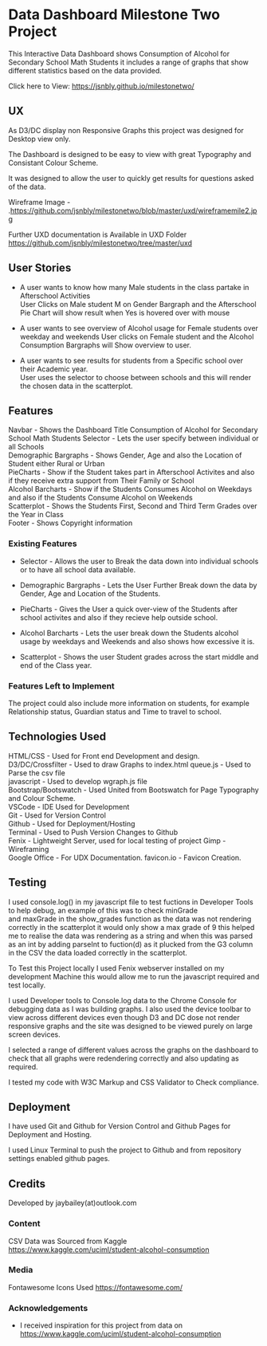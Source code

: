 # Data Dashboard Milestone Two Project

This Interactive Data Dashboard shows Consumption of Alcohol for Secondary School Math Students it includes a range of graphs that show different statistics based on the data provided.  

Click here to View: https://jsnbly.github.io/milestonetwo/
 
## UX
 
As D3/DC display non Responsive Graphs this project was designed for Desktop view only.  

The Dashboard is designed to be easy to view with great Typography and Consistant Colour Scheme.    

It was designed to allow the user to quickly get results for questions asked of the data.  

Wireframe Image -  .https://github.com/jsnbly/milestonetwo/blob/master/uxd/wireframemile2.jpg   

Further UXD documentation is Available in UXD Folder  
https://github.com/jsnbly/milestonetwo/tree/master/uxd   

## User Stories
- A user wants to know how many Male students in the class partake in Afterschool Activities  
User Clicks on Male student M on Gender Bargraph and the Afterschool Pie Chart will show result when Yes is hovered over with mouse

- A user wants to see overview of Alcohol usage for Female students over weekday and weekends
User clicks on Female student and the Alcohol Consumption Bargraphs will Show overview to user.

- A user wants to see results for students from a Specific school over their Academic year.  
User uses the selector to choose between schools and this will render the chosen data in the scatterplot.

## Features

Navbar - Shows the Dashboard Title Consumption of Alcohol for Secondary School Math Students 
Selector - Lets the user specify between individual or all Schools   
Demographic Bargraphs - Shows Gender, Age and also the Location of Student either Rural or Urban  
PieCharts - Show if the Student takes part in Afterschool Activites and also if they receive extra support from Their Family or School    
Alcohol Barcharts - Show if the Students Consumes Alcohol on Weekdays and also if the Students Consume Alcohol on Weekends  
Scatterplot -  Shows the Students First, Second and Third Term Grades over the Year in Class  
Footer - Shows Copyright information  
 
### Existing Features
- Selector - Allows the user to Break the data down into individual schools or to have all school data available.  

- Demographic Bargraphs - Lets the User Further Break down the data by Gender, Age and Location of the Students.  

- PieCharts - Gives the User a quick over-view of the Students after school activites and also if they recieve help outside school.  

- Alcohol Barcharts -  Lets the user break down the Students alcohol usage by weekdays and Weekends and also shows how excessive it is.    

- Scatterplot - Shows the user Student grades across the start middle and end of the Class year. 

### Features Left to Implement

The project could also include more information on students, for example Relationship status, Guardian status and Time to travel to school.  

## Technologies Used

HTML/CSS - Used for Front end Development and design.    
D3/DC/Crossfilter - Used to draw Graphs to index.html 
queue.js - Used to Parse the csv file  
javascript - Used to develop wgraph.js file   
Bootstrap/Bootswatch - Used United from Bootswatch for Page Typography and Colour Scheme.  
VSCode - IDE Used for Development  
Git - Used for Version Control  
Github - Used for Deployment/Hosting  
Terminal - Used to Push Version Changes to Github  
Fenix - Lightweight Server, used for local testing of project
Gimp - Wireframing  
Google Office - For UDX Documentation.
favicon.io - Favicon Creation.        

## Testing
I used console.log() in my javascript file to test fuctions in Developer Tools to help debug, an example of this was to check minGrade  
and maxGrade in the show_grades function as the data was not rendering correctly in the scatterplot it would only show a max grade of 9 this helped me to realise the data was rendering as a string and when this was parsed as an int by adding parseInt to fuction(d) as it plucked from the G3 column in the CSV the data loaded correctly in the scatterplot. 

To Test this Project locally I used Fenix webserver installed on my development Machine this would allow me to run the javascript required and test locally.    

I used Developer tools to Console.log data to the Chrome Console for debugging data as I was building graphs. I also used the device toolbar to view across different devices even though D3 and DC dose not render responsive graphs and the site was designed to be viewed purely on large screen devices.    

I selected a range of different values across the graphs on the dashboard to check that all graphs were redendering correctly and also updating as required.   

I tested my code with W3C Markup and CSS Validator to Check compliance. 

## Deployment

I have used Git and Github for Version Control and Github Pages for Deployment and Hosting.  

I used Linux Terminal to push the project to Github and from repository settings enabled github pages.  


## Credits
Developed by jaybailey(at)outlook.com  

### Content

CSV Data was Sourced from Kaggle https://www.kaggle.com/uciml/student-alcohol-consumption  

### Media
Fontawesome Icons Used https://fontawesome.com/

### Acknowledgements

- I received inspiration for this project from data on https://www.kaggle.com/uciml/student-alcohol-consumption
